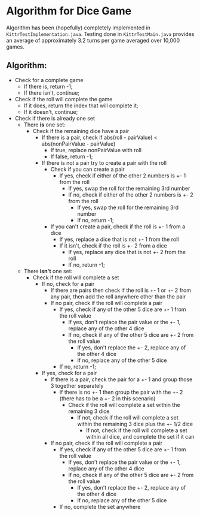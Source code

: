  
 # Algorithm for Dice Game
 Algorithm has been (hopefully) completely implemented in `KittrTestImplementation.java`. Testing done in `KittrTestMain.java` provides an average of approximately 3.2 turns per game averaged over 10,000 games.

 ## Algorithm:
 
 - Check for a complete game
    - If there is, return -1;
    - If there isn't, continue;
 - Check if the roll will complete the game
    - If it does, return the index that will complete it;
    - If it doesn't, continue;
 - Check if there is already one set
    - There **is** one set:
        - Check if the remaining dice have a pair
            - If there is a pair, check if abs(roll - pairValue) < abs(nonPairValue - pairValue)
                - If true, replace nonPairValue with roll
                - If false, return -1;
            - If there is not a pair try to create a pair with the roll
                - Check if you can create a pair
                    - If yes, check if either of the other 2 numbers is +- 1 from the roll
                        - If yes, swap the roll for the remaining 3rd number
                        - If no, check if either of the other 2 numbers is +- 2 from the roll
                            - If yes, swap the roll for the remaining 3rd number
                            - If no, return -1;
                - If you can't create a pair, check if the roll is +- 1 from a dice
                    - If yes, replace a dice that is not +- 1 from the roll
                    - If it isn't, check if the roll is +- 2 from a dice
                        - If yes, replace any dice that is not +- 2 from the roll
                        - If no, return -1;        
    - There **isn't** one set:
        - Check if the roll will complete a set
            - If no, check for a pair
                - If there are pairs then check if the roll is +- 1 or +- 2 from any pair, then add the roll anywhere other than the pair
                - If no pair, check if the roll will complete a pair
                    - If yes, check if any of the other 5 dice are +- 1 from the roll value
                        - If yes, don't replace the pair value or the +- 1, replace any of the other 4 dice
                        - If no, check if any of the other 5 dice are +- 2 from the roll value
                            - If yes, don't replace the +- 2, replace any of the other 4 dice
                            - If no, replace any of the other 5 dice
                    - If no, return -1;
            - If yes, check for a pair
                - If there is a pair, check the pair for a +- 1 and group those 3 together separately
                    - If there is no +- 1 then group the pair with the +- 2 (there has to be a +- 2 in this scenario)
                        - Check if the roll will complete a set within the remaining 3 dice
                            - If not, check if the roll will complete a set within the remaining 3 dice plus the +- 1/2 dice
                                - If not, check if the roll will complete a set within all dice, and complete the set if it can
                - If no pair, check if the roll will complete a pair
                    - If yes, check if any of the other 5 dice are +- 1 from the roll value
                        - If yes, don't replace the pair value or the +- 1, replace any of the other 4 dice
                        - If no, check if any of the other 5 dice are +- 2 from the roll value
                            - If yes, don't replace the +- 2, replace any of the other 4 dice
                            - If no, replace any of the other 5 dice
                    - If no, complete the set anywhere